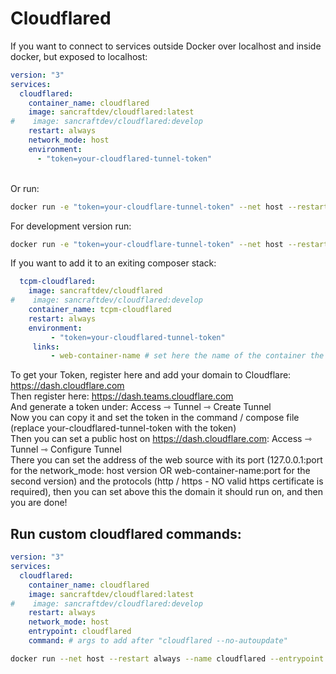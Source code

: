 # Cloudflared

If you want to connect to services outside Docker over localhost and inside docker, but exposed to localhost: <br>

```yml
version: "3"
services:
  cloudflared:
    container_name: cloudflared
    image: sancraftdev/cloudflared:latest
#    image: sancraftdev/cloudflared:develop
    restart: always
    network_mode: host
    environment:
      - "token=your-cloudflared-tunnel-token"
```
<br>
Or run: 

```sh
docker run -e "token=your-cloudflare-tunnel-token" --net host --restart always --name cloudflared sancraftdev/cloudflared:latest
```
For development version run: 

```sh
docker run -e "token=your-cloudflare-tunnel-token" --net host --restart always --name cloudflared sancraftdev/cloudflared:develop
```

If you want to add it to an exiting composer stack: <br>

```yml
  tcpm-cloudflared:
    image: sancraftdev/cloudflared
#    image: sancraftdev/cloudflared:develop
    container_name: tcpm-cloudflared
    restart: always
    environment:
         - "token=your-cloudflared-tunnel-token"
     links:
         - web-container-name # set here the name of the container the web service runs on, you dont need to expose its web ports
```

To get your Token, register here and add your domain to Cloudflare: https://dash.cloudflare.com <br>
Then register here: https://dash.teams.cloudflare.com <br>
And generate a token under: Access ⇾ Tunnel ⇾ Create Tunnel <br>
Now you can copy it and set the token in the command / compose file (replace your-cloudflared-tunnel-token with the token) <br>
Then you can set a public host on https://dash.cloudflare.com: Access ⇾ Tunnel ⇾ Configure Tunnel <br>
There you can set the address of the web source with its port (127.0.0.1:port for the network_mode: host version OR web-container-name:port for the second version) and the protocols (http / https - NO valid https certificate is required), then you can set above this the domain it should run on, and then you are done!

## Run custom cloudflared commands:
```yml
version: "3"
services:
  cloudflared:
    container_name: cloudflared
    image: sancraftdev/cloudflared:latest
#    image: sancraftdev/cloudflared:develop
    restart: always
    network_mode: host
    entrypoint: cloudflared
    command: # args to add after "cloudflared --no-autoupdate"
```
```sh
docker run --net host --restart always --name cloudflared --entrypoint cloudflared sancraftdev/cloudflared:latest --no-autoupdate # add here args "--no-autoupdate"
```
